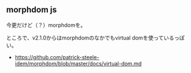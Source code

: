 ## morphdom js

今更だけど（？）morphdomを。

ところで、v2.1.0からはmorphdomのなかでもvirtual domを使っているっぽい。

- https://github.com/patrick-steele-idem/morphdom/blob/master/docs/virtual-dom.md

